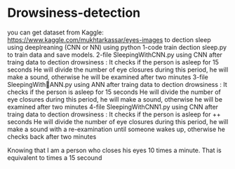 # Drowsiness-detection
you can get dataset from Kaggle:
https://www.kaggle.com/mukhtarkassar/eyes-images
to dection sleep using deeplreaning (CNN or NN) using python 
1-code train dection sleep.py to train data and save models. 
2-file SleepingWithCNN.py using CNN after traing data to dection drowsiness :
  It checks if the person is asleep for 15 seconds
  He will divide the number of eye closures during this period, he will make a sound, otherwise he will be examined after two minutes
3-file SleepingWithِANN.py using ANN after traing data to dection drowsiness :
  It checks if the person is asleep for 15 seconds
  He will divide the number of eye closures during this period, he will make a sound, otherwise he will be examined after two minutes
4-file SleepingWithCNN1.py using CNN after traing data to dection drowsiness :
It checks if the person is asleep for ++ seconds
He will divide the number of eye closures during this period, he will make a sound with a re-examination until someone wakes up, otherwise he checks back after two minutes


Knowing that I am a person who closes his eyes 10 times a minute. That is equivalent to times a 15 secound
